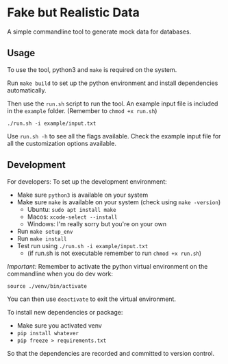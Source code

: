 # Fake but Realistic Data

A simple commandline tool to generate mock data for databases.

## Usage

To use the tool, python3 and `make` is required on the system.

Run `make build` to set up the python environment and install dependencies automatically.

Then use the `run.sh` script to run the tool. An example input file is included in the `example` folder. (Remember to `chmod +x run.sh`)

```
./run.sh -i example/input.txt
```

Use `run.sh -h` to see all the flags available. Check the example input file for all the customization options available.

## Development

For developers: To set up the development environment:

- Make sure `python3` is available on your system
- Make sure `make` is available on your system (check using `make -version`)
    - Ubuntu: `sudo apt install make`
    - Macos: `xcode-select --install`
    - Windows: I'm really sorry but you're on your own
- Run `make setup_env`
- Run `make install`
- Test run using `./run.sh -i example/input.txt` 
    - (if run.sh is not executable remember to run `chmod +x run.sh`)

*Important:* Remember to activate the python virtual environment on the commandline when you do dev work:

```
source ./venv/bin/activate
```

You can then use `deactivate` to exit the virtual environment.

To install new dependencies or package:

- Make sure you activated venv
- `pip install whatever`
- `pip freeze > requirements.txt`

So that the dependencies are recorded and committed to version control.
